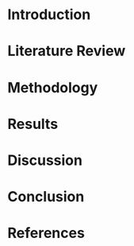 # Introduction

# Literature Review

# Methodology

# Results

# Discussion

# Conclusion

# References

